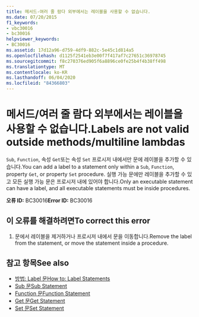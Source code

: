```yaml
---
title: 메서드-여러 줄 람다 외부에서는 레이블을 사용할 수 없습니다.
ms.date: 07/20/2015
f1_keywords:
- vbc30016
- bc30016
helpviewer_keywords:
- BC30016
ms.assetid: 17d12a96-d759-4df9-882c-5e45c1d814a5
ms.openlocfilehash: d1125f2541eb3e00f7f417af7c27651c36978745
ms.sourcegitcommit: f8c270376ed905f6a8896ce0fe25b4f4b38ff498
ms.translationtype: MT
ms.contentlocale: ko-KR
ms.lasthandoff: 06/04/2020
ms.locfileid: "84366803"
---
```

# <a name="labels-are-not-valid-outside-methodsmultiline-lambdas"></a><span data-ttu-id="0b680-102">메서드/여러 줄 람다 외부에서는 레이블을 사용할 수 없습니다.</span><span class="sxs-lookup"><span data-stu-id="0b680-102">Labels are not valid outside methods/multiline lambdas</span></span>
<span data-ttu-id="0b680-103">`Sub`, `Function`, 속성 `Get`또는 속성 `Set` 프로시저 내에서만 문에 레이블을 추가할 수 있습니다.</span><span class="sxs-lookup"><span data-stu-id="0b680-103">You can add a label to a statement only within a `Sub`, `Function`, property `Get`, or property `Set` procedure.</span></span> <span data-ttu-id="0b680-104">실행 가능 문에만 레이블을 추가할 수 있고 모든 실행 가능 문은 프로시저 내에 있어야 합니다.</span><span class="sxs-lookup"><span data-stu-id="0b680-104">Only an executable statement can have a label, and all executable statements must be inside procedures.</span></span>  
  
 <span data-ttu-id="0b680-105">**오류 ID:** BC30016</span><span class="sxs-lookup"><span data-stu-id="0b680-105">**Error ID:** BC30016</span></span>  
  
## <a name="to-correct-this-error"></a><span data-ttu-id="0b680-106">이 오류를 해결하려면</span><span class="sxs-lookup"><span data-stu-id="0b680-106">To correct this error</span></span>  
  
1. <span data-ttu-id="0b680-107">문에서 레이블을 제거하거나 프로시저 내에서 문을 이동합니다.</span><span class="sxs-lookup"><span data-stu-id="0b680-107">Remove the label from the statement, or move the statement inside a procedure.</span></span>  
  
## <a name="see-also"></a><span data-ttu-id="0b680-108">참고 항목</span><span class="sxs-lookup"><span data-stu-id="0b680-108">See also</span></span>

- [<span data-ttu-id="0b680-109">방법: Label 문</span><span class="sxs-lookup"><span data-stu-id="0b680-109">How to: Label Statements</span></span>](../programming-guide/program-structure/how-to-label-statements.md)
- [<span data-ttu-id="0b680-110">Sub 문</span><span class="sxs-lookup"><span data-stu-id="0b680-110">Sub Statement</span></span>](../language-reference/statements/sub-statement.md)
- [<span data-ttu-id="0b680-111">Function 문</span><span class="sxs-lookup"><span data-stu-id="0b680-111">Function Statement</span></span>](../language-reference/statements/function-statement.md)
- [<span data-ttu-id="0b680-112">Get 문</span><span class="sxs-lookup"><span data-stu-id="0b680-112">Get Statement</span></span>](../language-reference/statements/get-statement.md)
- [<span data-ttu-id="0b680-113">Set 문</span><span class="sxs-lookup"><span data-stu-id="0b680-113">Set Statement</span></span>](../language-reference/statements/set-statement.md)
